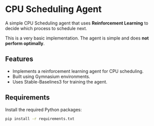 # CPU Scheduling Agent

A simple CPU Scheduling agent that uses **Reinforcement Learning** to decide which process to schedule next.  

This is a very basic implementation. The agent is simple and does **not perform optimally**.

## Features

- Implements a reinforcement learning agent for CPU scheduling.  
- Built using Gymnasium environments.  
- Uses Stable-Baselines3 for training the agent.  

## Requirements

Install the required Python packages:  

```bash
pip install -r requirements.txt
